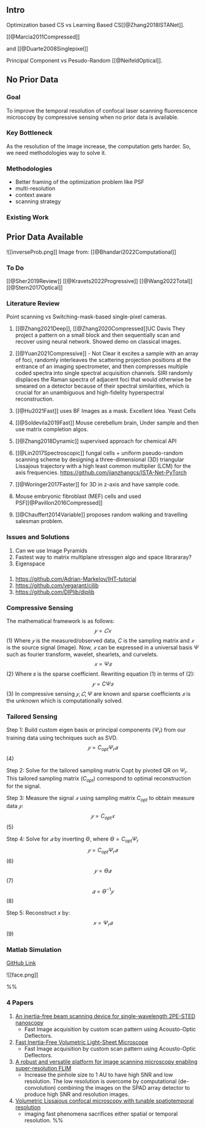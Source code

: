 

## Intro

Optimization based CS vs Learning Based CS[[@Zhang2018ISTANet]].



[[@Marcia2011Compressed]] 



and [[@Duarte2008Singlepixel]]

Principal Component vs Pesudo-Random [[@NeifeldOptical]].




## No Prior Data

### Goal 
To improve the temporal resolution of confocal laser scanning fluorescence microscopy by compressive sensing when no prior data is available.

### Key Bottleneck
As the resolution of the image increase, the computation gets harder. So, we need methodologies way to solve it.

### Methodologies
- Better framing of the optimization problem like PSF
- multi-resolution
- context aware 
- scanning strategy

### Existing Work





## Prior Data Available

![[inverseProb.png]]
Image from: [[@Bhandari2022Computational]]



### To Do
[[@Sher2019Review]] 
[[@Kravets2022Progressive]]
[[@Wang2022Total]]
[[@Stern2017Optical]]

### Literature Review

Point scanning vs Switching-mask-based single-pixel cameras.

1. [[@Zhang2021Deep]], [[@Zhang2020Compressed]]UC Davis
They project a pattern on a small block and then sequentially scan and recover using neural network. Showed demo on classical images.

2. [[@Yuan2021Compressive]] - Not Clear
it excites a sample with an array of foci, randomly interleaves the scattering projection positions at the entrance of an imaging spectrometer, and then compresses multiple coded spectra into single spectral acquisition channels. SIRI randomly displaces the Raman spectra of adjacent foci that would otherwise be smeared on a detector because of their spectral similarities, which is crucial for an unambiguous and high-fidelity hyperspectral reconstruction.

3. [[@Hu2021Fast]] uses BF Images as a mask. Excellent Idea. Yeast Cells

4. [[@Soldevila2019Fast]] Mouse cerebellum brain, Under sample and then use matrix completion algos.

5.  [[@Zhang2018Dynamic]] supervised approach for chemical API

6. [[@Lin2017Spectroscopic]] fungal cells + uniform pseudo-random scanning scheme by designing a three-dimensional (3D) triangular Lissajous trajectory with a high least common multiplier (LCM) for the axis frequencies.
https://github.com/jianzhangcs/ISTA-Net-PyTorch
7. [[@Woringer2017Faster]]  for 3D in z-axis and have sample code.

8. Mouse embryonic fibroblast (MEF) cells and used PSF[[@Pavillon2016Compressed]]

9. [[@Chauffert2014Variable]] proposes random walking and travelling salesman problem.

### Issues and Solutions
1. Can we use Image Pyramids
2. Fastest way to matrix multiplane stressgen algo and space librararay?
3. Eigenspace

###
1. https://github.com/Adrian-Markelov/IHT-tutorial
2. https://github.com/vegarant/cilib
3. https://github.com/DIPlib/diplib

### Compressive Sensing
The mathematical framework is as follows:
$$𝑦=𝐶𝑥$$(1)
Where $𝑦$ is the measured/observed data, $C$ is the sampling matrix and $𝑥$ is the source signal (image).
Now, $𝑥$ can be expressed in a universal basis $Ψ$ such as fourier transform, wavelet, shearlets, and curvelets.
$$𝑥=Ψ 𝑠$$(2)
Where 𝑠 is the sparse coefficient. Rewriting equation (1) in terms of (2):
$$𝑦=C Ψ 𝑠$$(3)
In compressive sensing $𝑦,𝐶,Ψ$ are known and sparse coefficients $𝑠$ is the unknown which is computationally solved.

### Tailored Sensing
Step 1: Build custom eigen basis or principal components $(Ψ_r)$ from our training data using techniques such as SVD.
$$𝑦= C_{opt} Ψ_r 𝑎$$ (4)

Step 2: Solve for the tailored sampling matrix Copt by pivoted QR on $Ψ_r$. This tailored sampling matrix $(C_{opt})$ correspond to optimal reconstruction for the signal.

Step 3: Measure the signal $𝑥$ using sampling matrix $C_{opt}$ to obtain measure data $𝑦$:
$$𝑦= C_{opt} 𝑥 $$(5)

Step 4: Solve for $𝑎$ by inverting $Ѳ$, where $Ѳ= C_{opt} Ψ_r$
$$𝑦= C_{opt} Ψ_r 𝑎$$ (6)
$$𝑦=Ѳ 𝑎$$ (7)
$$𝑎= Ѳ^{-1}𝑦 $$(8)

Step 5: Reconstruct 𝑥 by:
$$𝑥= Ψ_{r}𝑎$$(9)

### Matlab Simulation

[GitHub Link](https://github.com/ajaygunalan/TailoredSensing)

![[face.png]]








































%%

### 4 Papers

1.  [An inertia-free beam scanning device for single-wavelength 2PE-STED nanoscopy](https://iopscience.iop.org/article/10.1088/1361-6463/ab8852)
	- Fast Image acquisition by custom scan pattern using Acousto-Optic Deflectors.
2. [Fast Inertia-Free Volumetric Light-Sheet Microscope](https://pubs.acs.org/doi/full/10.1021/acsphotonics.7b00382)
	- Fast Image acquisition by custom scan pattern using Acousto-Optic Deflectors.
3. [A robust and versatile platform for image scanning microscopy enabling super-resolution FLIM](https://www.nature.com/articles/s41592-018-0291-9)
	- Increase the pinhole size to 1 AU to have high SNR and low resolution. The low resolution is overcome by computational (de-convolution) combining the images on the SPAD array detector to produce high SNR and resolution images. 
4. [Volumetric Lissajous confocal microscopy with tunable spatiotemporal resolution](https://opg.optica.org/boe/fulltext.cfm?uri=boe-11-11-6293&id=441078)
	- imaging fast phenomena sacrifices either spatial or temporal resolution. 
%%


